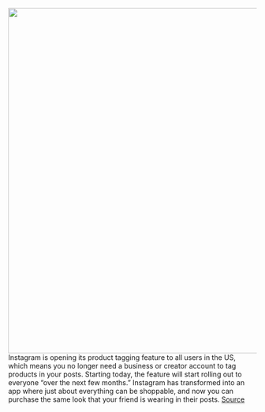 <img src='https://cdn.vox-cdn.com/thumbor/QTd5dQGQSlTzVSJkl_w4bqpu4a0=/0x0:3600x2700/1200x800/filters:focal(1512x1062:2088x1638)/cdn.vox-cdn.com/uploads/chorus_image/image/70656873/instagram_product_tag_1.0.jpg' width='700px' /><br/>
Instagram is opening its product tagging feature to all users in the US, which means you no longer need a business or creator account to tag products in your posts. Starting today, the feature will start rolling out to everyone “over the next few months.” Instagram has transformed into an app where just about everything can be shoppable, and now you can purchase the same look that your friend is wearing in their posts.
<a href='https://www.theverge.com/2022/3/22/22990744/instagram-product-tag-posts-shopping'> Source <a/>
